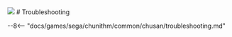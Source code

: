 <img class="header-logo" src="/img/sega/chunithm/luminousplus/logo.png">
# Troubleshooting

--8<-- "docs/games/sega/chunithm/common/chusan/troubleshooting.md"
